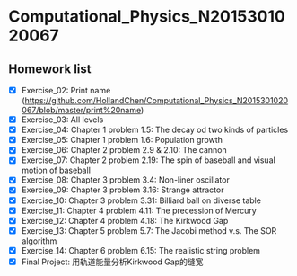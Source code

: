 # Computational_Physics_N2015301020067
## Homework list
- [x] Exercise_02: Print name (https://github.com/HollandChen/Computational_Physics_N2015301020067/blob/master/print%20name)
- [x] Exercise_03: All levels
- [x] Exercise_04: Chapter 1 problem 1.5: The decay od two kinds of particles
- [x] Exercise_05: Chapter 1 problem 1.6: Population growth
- [x] Exercise_06: Chapter 2 problem 2.9 & 2.10: The cannon
- [x] Exercise_07: Chapter 2 problem 2.19: The spin of baseball and visual motion of baseball
- [x] Exercise_08: Chapter 3 problem 3.4: Non-liner oscillator
- [x] Exercise_09: Chapter 3 problem 3.16: Strange attractor
- [x] Exercise_10: Chapter 3 problem 3.31: Billiard ball on diverse table
- [x] Exercise_11: Chapter 4 problem 4.11: The precession of Mercury
- [x] Exercise_12: Chapter 4 problem 4.18: The Kirkwood Gap
- [x] Exercise_13: Chapter 5 problem 5.7: The Jacobi method v.s. The SOR algorithm
- [x] Exercise_14: Chapter 6 problem 6.15: The realistic string problem
- [x] Final Project: 用轨道能量分析Kirkwood Gap的缝宽
